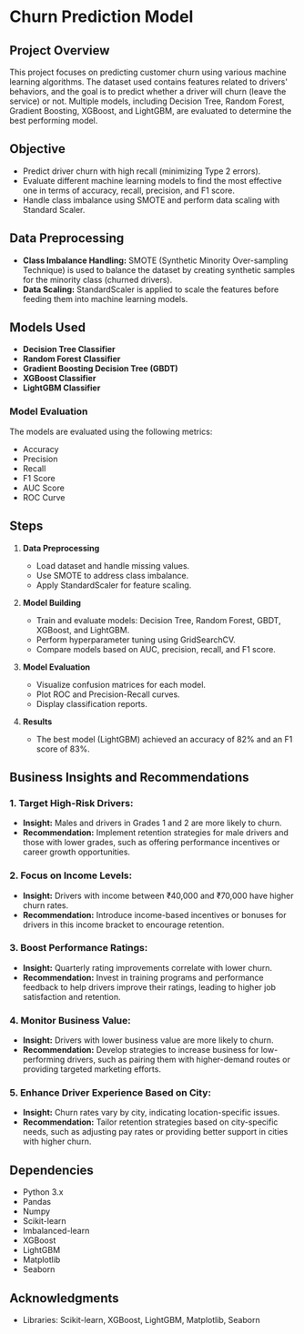 # Churn Prediction Model

## Project Overview
This project focuses on predicting customer churn using various machine learning algorithms. The dataset used contains features related to drivers' behaviors, and the goal is to predict whether a driver will churn (leave the service) or not. Multiple models, including Decision Tree, Random Forest, Gradient Boosting, XGBoost, and LightGBM, are evaluated to determine the best performing model.

## Objective
- Predict driver churn with high recall (minimizing Type 2 errors).
- Evaluate different machine learning models to find the most effective one in terms of accuracy, recall, precision, and F1 score.
- Handle class imbalance using SMOTE and perform data scaling with Standard Scaler.

## Data Preprocessing
- **Class Imbalance Handling:** SMOTE (Synthetic Minority Over-sampling Technique) is used to balance the dataset by creating synthetic samples for the minority class (churned drivers).
- **Data Scaling:** StandardScaler is applied to scale the features before feeding them into machine learning models.

## Models Used
- **Decision Tree Classifier**
- **Random Forest Classifier**
- **Gradient Boosting Decision Tree (GBDT)**
- **XGBoost Classifier**
- **LightGBM Classifier**

### Model Evaluation
The models are evaluated using the following metrics:
- Accuracy
- Precision
- Recall
- F1 Score
- AUC Score
- ROC Curve

## Steps
1. **Data Preprocessing**
    - Load dataset and handle missing values.
    - Use SMOTE to address class imbalance.
    - Apply StandardScaler for feature scaling.
  
2. **Model Building**
    - Train and evaluate models: Decision Tree, Random Forest, GBDT, XGBoost, and LightGBM.
    - Perform hyperparameter tuning using GridSearchCV.
    - Compare models based on AUC, precision, recall, and F1 score.
  
3. **Model Evaluation**
    - Visualize confusion matrices for each model.
    - Plot ROC and Precision-Recall curves.
    - Display classification reports.

4. **Results**
    - The best model (LightGBM) achieved an accuracy of 82% and an F1 score of 83%.

## Business Insights and Recommendations

### 1. **Target High-Risk Drivers:**
   - **Insight:** Males and drivers in Grades 1 and 2 are more likely to churn.
   - **Recommendation:** Implement retention strategies for male drivers and those with lower grades, such as offering performance incentives or career growth opportunities.

### 2. **Focus on Income Levels:**
   - **Insight:** Drivers with income between ₹40,000 and ₹70,000 have higher churn rates.
   - **Recommendation:** Introduce income-based incentives or bonuses for drivers in this income bracket to encourage retention.

### 3. **Boost Performance Ratings:**
   - **Insight:** Quarterly rating improvements correlate with lower churn.
   - **Recommendation:** Invest in training programs and performance feedback to help drivers improve their ratings, leading to higher job satisfaction and retention.

### 4. **Monitor Business Value:**
   - **Insight:** Drivers with lower business value are more likely to churn.
   - **Recommendation:** Develop strategies to increase business for low-performing drivers, such as pairing them with higher-demand routes or providing targeted marketing efforts.

### 5. **Enhance Driver Experience Based on City:**
   - **Insight:** Churn rates vary by city, indicating location-specific issues.
   - **Recommendation:** Tailor retention strategies based on city-specific needs, such as adjusting pay rates or providing better support in cities with higher churn.

## Dependencies

- Python 3.x
- Pandas
- Numpy
- Scikit-learn
- Imbalanced-learn
- XGBoost
- LightGBM
- Matplotlib
- Seaborn

## Acknowledgments
- Libraries: Scikit-learn, XGBoost, LightGBM, Matplotlib, Seaborn

